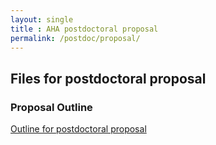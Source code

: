 ```yaml
---
layout: single
title : AHA postdoctoral proposal
permalink: /postdoc/proposal/
---
```


## Files for postdoctoral proposal


### Proposal Outline

[Outline for postdoctoral proposal](../aha-2018-pd/proposal.html)

